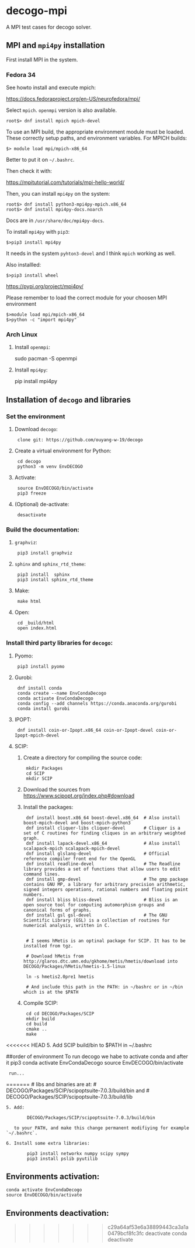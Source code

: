 # decogo-mpi

A MPI test cases for decogo solver.

## MPI and `mpi4py` installation

First install MPI in the system.

### Fedora 34
See howto install and execute mpich:

https://docs.fedoraproject.org/en-US/neurofedora/mpi/

Select `mpich`. `openmpi` version is also available.

	root$> dnf install mpich mpich-devel

To use an MPI build, the appropriate environment module must be loaded. These correctly setup paths, and environment variables. For MPICH builds:

	$> module load mpi/mpich-x86_64

Better to put it on `~/.bashrc`.

Then check it with:

https://mpitutorial.com/tutorials/mpi-hello-world/

Then, you can install `mpi4py` on the system:

	root$> dnf install python3-mpi4py-mpich.x86_64
	root$> dnf install mpi4py-docs.noarch
	
Docs are in `/usr/share/doc/mpi4py-docs`.

To install `mpi4py` with `pip3`:

	$>pip3 install mpi4py
	
It needs in the system `pyhton3-devel` and I think `mpich` working as well.

Also installled:

	$>pip3 install wheel 

https://pypi.org/project/mpi4py/

Please remember to load the correct module for your choosen MPI environment

	$>module load mpi/mpich-x86_64
	$>python -c "import mpi4py"

### Arch Linux

1. Install `openmpi`:

	sudo pacman -S openmpi
	
2. Install `mpi4py`:

	pip install mpi4py

## Installation of `decogo` and libraries

### Set the environment

1. Download `decogo`:

		clone git: https://github.com/ouyang-w-19/decogo

2. Create a virtual environment for Python:

		cd decogo
		python3 -m venv EnvDECOGO
		
3. Activate:

		source EnvDECOGO/bin/activate
		pip3 freeze
		
4. (Optional) de-activate:

		desactivate

### Build the documentation:

1. `graphviz`:

		pip3 install graphviz
		
2. `sphinx` and `sphinx_rtd_theme`:

		pip3 install  sphinx
		pip3 install sphinx_rtd_theme
		
3. Make:

		make html
		
4. Open:

		cd _build/html
		open index.html

### Install third party libraries for `decogo`:

1. Pyomo:

		pip3 install pyomo
		
2. Gurobi:

		dnf install conda
		conda create --name EnvCondaDecogo
		conda activate EnvCondaDecogo
		conda config --add channels https://conda.anaconda.org/gurobi
		conda install gurobi
		
3. IPOPT:

		dnf install coin-or-Ipopt.x86_64 coin-or-Ipopt-devel coin-or-Ipopt-mpich-devel
		
4. SCIP:

	1. Create a directory for compiling the source code:
	
			mkdir Packages
			cd SCIP
			mkdir SCIP

	2. Download the sources from https://www.scipopt.org/index.php#download
	
	3. Install the packages:
	
			dnf install boost.x86_64 boost-devel.x86_64  # Also install  boost-mpich-devel and boost-mpich-python3
			dnf install cliquer-libs cliquer-devel       # Cliquer is a set of C routines for finding cliques in an arbitrary weighted graph.
			dnf install lapack-devel.x86_64              # Also install scalapack-mpich scalapack-mpich-devel
			dnf install glslang-devel                    # Official reference compiler front end for the OpenGL
			dnf install readline-devel                   # The Readline library provides a set of functions that allow users to edit command lines.
			dnf install gmp-devel                        # The gmp package contains GNU MP, a library for arbitrary precision arithmetic, signed integers operations, rational numbers and floating point numbers.
			dnf install bliss bliss-devel                # Bliss is an open source tool for computing automorphism groups and canonical forms of graphs.
			dnf install gsl gsl-devel                    # The GNU Scientific Library (GSL) is a collection of routines for numerical analysis, written in C.
			
			
			# I seems hMetis is an optinal package for SCIP. It has to be installed from tgz.
			
			# Download hMetis from http://glaros.dtc.umn.edu/gkhome/metis/hmetis/download into DECOGO/Packages/hMetis/hmetis-1.5-linux
			
			ln -s hmetis2.0pre1 hmetis
			
			# And include this path in the PATH: in ~/bashrc or in ~/bin which is at the $PATH

	4. Compile SCIP:
	
			cd cd DECOGO/Packages/SCIP
			mkdir build
			cd build
			cmake ..
			make
			
<<<<<<< HEAD
	5. Add SCIP build/bin to $PATH in ~/.bashrc
		

##order of environment
To run decogo we habe to activate conda and after it pip3
	conda activate EnvCondaDecogo
	source EnvDECOGO/bin/activate
	
	 run...
	
=======
			# libs and binaries are at:
			# DECOGO/Packages/SCIP/scipoptsuite-7.0.3/build/bin and
			# DECOGO/Packages/SCIP/scipoptsuite-7.0.3/build/lib
		
	5. Add:
	
			DECOGO/Packages/SCIP/scipoptsuite-7.0.3/build/bin
			
	   to your PATH, and make this change permanent modifiying for example `~/.bashrc`.
	   
	6. Install some extra libraries:
	
			pip3 install networkx numpy scipy sympy
			pip3 install pslib pyutilib

## Environments activation:

	conda activate EnvCondaDecogo
	source EnvDECOGO/bin/activate

## Environments deactivation:

>>>>>>> c29a64af53e6a38899443ca3a1a0479bcf8fc3fc
	deactivate
	conda deactivate
